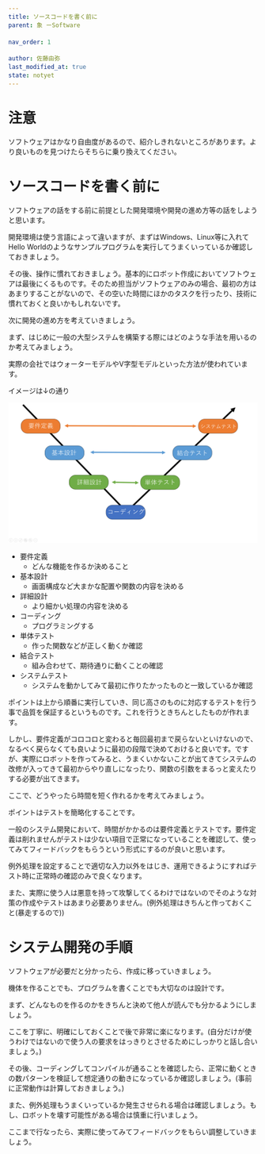 ```yaml
---
title: ソースコードを書く前に
parent: 象 ーSoftware

nav_order: 1

author: 佐藤由弥
last_modified_at: true
state: notyet
---
```

# **注意**

ソフトウェアはかなり自由度があるので、紹介しきれないところがあります。より良いものを見つけたらそちらに乗り換えてください。

# **ソースコードを書く前に**

ソフトウェアの話をする前に前提とした開発環境や開発の進め方等の話をしようと思います。

開発環境は使う言語によって違いますが、まずはWindows、Linux等に入れてHello Worldのようなサンプルプログラムを実行してうまくいっているか確認しておきましょう。

その後、操作に慣れておきましょう。基本的にロボット作成においてソフトウェアは最後にくるものです。そのため担当がソフトウェアのみの場合、最初の方はあまりすることがないので、その空いた時間にほかのタスクを行ったり、技術に慣れておくと良いかもしれないです。

次に開発の進め方を考えていきましょう。

まず、はじめに一般の大型システムを構築する際にはどのような手法を用いるのか考えてみましょう。

実際の会社ではウォーターモデルやV字型モデルといった方法が使われています。

イメージは↓の通り

![v_model](img/v.png) 

- 要件定義
    - どんな機能を作るか決めること
- 基本設計
    - 画面構成など大まかな配置や関数の内容を決める
- 詳細設計
    - より細かい処理の内容を決める
- コーディング
    - プログラミングする
- 単体テスト
    - 作った関数などが正しく動くか確認
- 結合テスト
    - 組み合わせて、期待通りに動くことの確認
- システムテスト
    - システムを動かしてみて最初に作りたかったものと一致しているか確認

ポイントは上から順番に実行していき、同じ高さのものに対応するテストを行う事で品質を保証するというものです。これを行うときちんとしたものが作れます。

しかし、要件定義がコロコロと変わると毎回最初まで戻らないといけないので、なるべく戻らなくても良いように最初の段階で決めておけると良いです。ですが、実際にロボットを作ってみると、うまくいかないことが出てきてシステムの改修が入ってきて最初からやり直しになったり、関数の引数をまるっと変えたりする必要が出てきます。

ここで、どうやったら時間を短く作れるかを考えてみましょう。

ポイントはテストを簡略化することです。

一般のシステム開発において、時間がかかるのは要件定義とテストです。要件定義は削れませんがテストは少ない項目で正常になっていることを確認して、使ってみてフィードバックをもらうという形式にするのが良いと思います。

例外処理を設定することで適切な入力以外をはじき、運用できるようにすればテスト時に正常時の確認のみで良くなります。

また、実際に使う人は悪意を持って攻撃してくるわけではないのでそのような対策の作成やテストはあまり必要ありません。(例外処理はきちんと作っておくこと(暴走するので))

# システム開発の手順

ソフトウェアが必要だと分かったら、作成に移っていきましょう。

機体を作ることでも、プログラムを書くことでも大切なのは設計です。

まず、どんなものを作るのかをきちんと決めて他人が読んでも分かるようにしましょう。

ここを丁寧に、明確にしておくことで後で非常に楽になります。(自分だけが使うわけではないので使う人の要求をはっきりとさせるためにしっかりと話し合いましょう。)

その後、コーディングしてコンパイルが通ることを確認したら、正常に動くときの数パターンを検証して想定通りの動きになっているか確認しましょう。(事前に正常動作は計算しておきましょう。)

また、例外処理もうまくいっているか発生させられる場合は確認しましょう。もし、ロボットを壊す可能性がある場合は慎重に行いましょう。

ここまで行なったら、実際に使ってみてフィードバックをもらい調整していきましょう。

